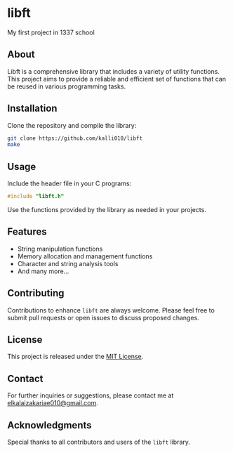 
# libft
My first project in 1337 school
## About
Libft is a comprehensive library that includes a variety of utility functions. This project aims to provide a reliable and efficient set of functions that can be reused in various programming tasks.

## Installation
Clone the repository and compile the library:
```bash
git clone https://github.com/kalli010/libft
make
```

## Usage
Include the header file in your C programs:
```c
#include "libft.h"
```
Use the functions provided by the library as needed in your projects.

## Features
- String manipulation functions
- Memory allocation and management functions
- Character and string analysis tools
- And many more...

## Contributing
Contributions to enhance `libft` are always welcome. Please feel free to submit pull requests or open issues to discuss proposed changes.

## License
This project is released under the [MIT License](LICENSE).

## Contact
For further inquiries or suggestions, please contact me at [elkalaizakariae010@gmail.com](mailto:elkalaizakariae010@gmail.com).

## Acknowledgments
Special thanks to all contributors and users of the `libft` library.
